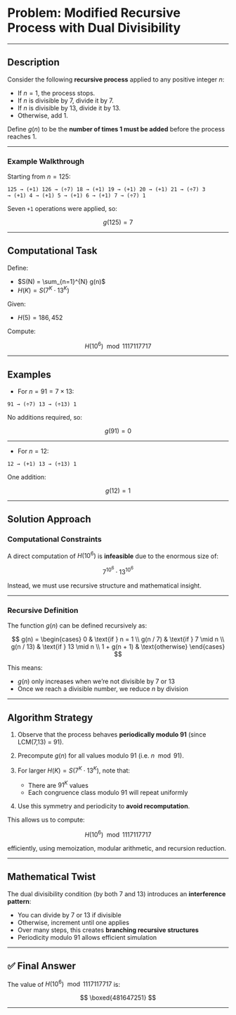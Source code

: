 

# **Problem: Modified Recursive Process with Dual Divisibility**

---

## **Description**

Consider the following **recursive process** applied to any positive integer $n$:

* If $n = 1$, the process stops.
* If $n$ is divisible by 7, divide it by 7.
* If $n$ is divisible by 13, divide it by 13.
* Otherwise, add 1.

Define $g(n)$ to be the **number of times 1 must be added** before the process reaches 1.

---

### **Example Walkthrough**

Starting from $n = 125$:

```
125 → (+1) 126 → (÷7) 18 → (+1) 19 → (+1) 20 → (+1) 21 → (÷7) 3 
→ (+1) 4 → (+1) 5 → (+1) 6 → (+1) 7 → (÷7) 1
```

Seven `+1` operations were applied, so:

$$
g(125) = 7
$$

---

## **Computational Task**

Define:

* $S(N) = \sum_{n=1}^{N} g(n)$
* $H(K) = S(7^K \cdot 13^K)$

Given:

* $H(5) = 186{,}452$

Compute:

$$
H(10^6) \mod 1117117717
$$

---

## **Examples**

* For $n = 91 = 7 \times 13$:

```
91 → (÷7) 13 → (÷13) 1
```

No additions required, so:

$$
g(91) = 0
$$

---

* For $n = 12$:

```
12 → (+1) 13 → (÷13) 1
```

One addition:

$$
g(12) = 1
$$

---

## **Solution Approach**

### **Computational Constraints**

A direct computation of $H(10^6)$ is **infeasible** due to the enormous size of:

$$
7^{10^6} \cdot 13^{10^6}
$$

Instead, we must use recursive structure and mathematical insight.

---

### **Recursive Definition**

The function $g(n)$ can be defined recursively as:

$$
g(n) =
\begin{cases}
0 & \text{if } n = 1 \\
g(n / 7) & \text{if } 7 \mid n \\
g(n / 13) & \text{if } 13 \mid n \\
1 + g(n + 1) & \text{otherwise}
\end{cases}
$$

This means:

* $g(n)$ only increases when we’re not divisible by 7 or 13
* Once we reach a divisible number, we reduce $n$ by division

---

## **Algorithm Strategy**

1. Observe that the process behaves **periodically modulo 91** (since LCM(7,13) = 91).
2. Precompute $g(n)$ for all values modulo 91 (i.e. $n \mod 91$).
3. For larger $H(K) = S(7^K \cdot 13^K)$, note that:

   * There are $91^K$ values
   * Each congruence class modulo 91 will repeat uniformly
4. Use this symmetry and periodicity to **avoid recomputation**.

This allows us to compute:

$$
H(10^6) \mod 1117117717
$$

efficiently, using memoization, modular arithmetic, and recursion reduction.

---

## **Mathematical Twist**

The dual divisibility condition (by both 7 and 13) introduces an **interference pattern**:

* You can divide by 7 or 13 if divisible
* Otherwise, increment until one applies
* Over many steps, this creates **branching recursive structures**
* Periodicity modulo 91 allows efficient simulation

---

## ✅ **Final Answer**

The value of $H(10^6) \mod 1117117717$ is:

$$
\boxed{481647251}
$$

---

